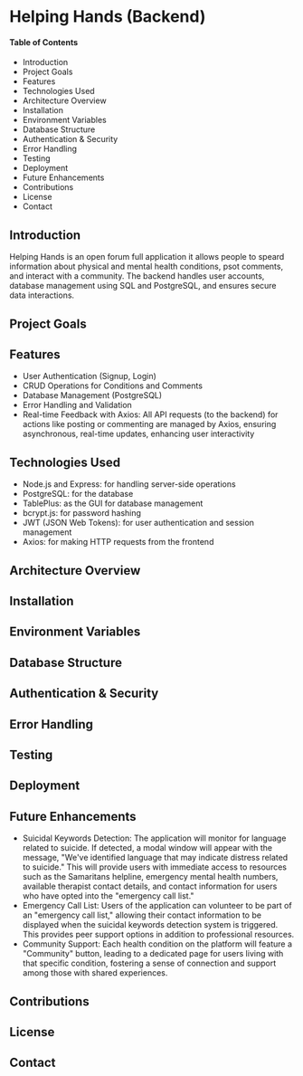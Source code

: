 # Helping Hands (Backend) 


#### Table of Contents
- Introduction
- Project Goals
- Features
- Technologies Used
- Architecture Overview
- Installation
- Environment Variables
- Database Structure
- Authentication & Security
- Error Handling
- Testing
- Deployment
- Future Enhancements
- Contributions
- License
- Contact 


## Introduction 

Helping Hands is an open forum full application it allows people to speard information about physical and mental health conditions, psot comments, and interact with a community. The backend handles user accounts, database management using SQL and PostgreSQL, and ensures secure data interactions. 


## Project Goals 


## Features 

- User Authentication (Signup, Login)
- CRUD Operations for Conditions and Comments
- Database Management (PostgreSQL)
- Error Handling and Validation 
- Real-time Feedback with Axios: All API requests (to the backend) for actions like posting or commenting are managed by Axios, ensuring asynchronous, real-time updates, enhancing user interactivity

## Technologies Used

- Node.js and Express: for handling server-side operations 
- PostgreSQL: for the database
- TablePlus: as the GUI for database management
- bcrypt.js: for password hashing
- JWT (JSON Web Tokens): for user authentication and session management
- Axios: for making HTTP requests from the frontend 

  
## Architecture Overview


## Installation  


## Environment Variables


## Database Structure


## Authentication & Security


## Error Handling


## Testing


## Deployment


## Future Enhancements

- Suicidal Keywords Detection: The application will monitor for language related to suicide. If detected, a modal window will appear with the message, "We've identified language that may indicate distress related to suicide." This will provide users with immediate access to resources such as the Samaritans helpline, emergency mental health numbers, available therapist contact details, and contact information for users who have opted into the "emergency call list."
- Emergency Call List: Users of the application can volunteer to be part of an "emergency call list," allowing their contact information to be displayed when the suicidal keywords detection system is triggered. This provides peer support options in addition to professional resources.
- Community Support: Each health condition on the platform will feature a "Community" button, leading to a dedicated page for users living with that specific condition, fostering a sense of connection and support among those with shared experiences.

## Contributions


## License


## Contact 












